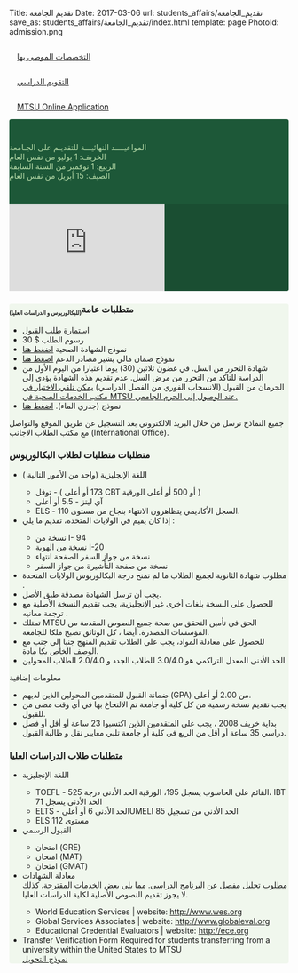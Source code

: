 Title:          تقديم الجامعة
Date:           2017-03-06
url:            students_affairs/تقديم_الجامعة
save_as:        students_affairs/تقديم_الجامعة/index.html
template:       page
PhotoId:        admission.png

<div class="row">

<div class="col-md-4 col-sm-6 col-xs-12 text-center" style="padding: 1em;">
    <a class="btn btn-large btn-block btn-default" href="https://ru.moe.gov.sa/Search#/University/6821">التخصصات الموصى بها</a>

</div>
<div class="col-md-4 col-sm-6 col-xs-12 text-center" style="padding: 1em;">
    <a class="btn btn-large btn-block btn-default" href="/التقويم-الدراسي">التقويم الدراسي</a>

</div>
<div class="col-md-4 col-sm-12 col-xs-12 text-center" style="padding: 1em;">
    <a class="btn btn-large btn-block btn-info" href="https://ssb.mtsu.edu/pls/PROD/bwskalog.P_DispLoginNon">MTSU Online Application</a>
</div>
</div>


<div class="row" style="margin: 0em; background-color: #1d5838; color: #b7dba9; border-radius: 4px;">
<div class="col-md-6 col-sm-12 text-right">
    <div style="padding: 3em 0;">
    المواعيــــد النهائيـــة للتقديـم على الجـامعة <br>الخريف: 1 يوليو من نفس العام <br>الربيع: 1 نوفمبر من السنة
    السابقة <br>الصيف: 15 أبريل من نفس العام
    </div>
</div>
<div class="col-md-6 col-sm-12 text-center" style="background-color: #1a4e32;border-radius: inherit;">
    <iframe width="280" height="157" src="https://www.youtube.com/embed/tqMiUNGEGiQ" frameborder="0" allowfullscreen></iframe>
</div>
</div>


<div class="row" style="background-color: rgba(183, 219, 170, 0.2); margin: 1em 0em; border-radius: 4px;">
<div class="col-xs-12">
    <h3>متطلبات عامة<sub style="font-size: 10px;">(للبكالوريوس و الدراسات العليا)</sub></h3>
    <ul>
    <li>استمارة طلب القبول</li>
    <li>30 $ رسوم الطلب</li>
    <li>نموذج الشهادة الصحية
        <a href="http://www.mtsu.edu/healthservices/mmr_health.php">اضغط هنا</a>
    </li>
    <li>نموذج ضمان مالي يشير مصادر الدعم
        <a href="http://www.mtsu.edu/intered/documents/Undergraduate%20Financial%20Form%2013-14.pdf">اضغط هنا</a>
    </li>
    <li>شهادة التحرر من السل. في غضون ثلاثين (30) يوما اعتبارا من اليوم الأول من الدراسة للتاكد من التحرر من مرض السل.
        عدم تقديم هذه الشهادة يؤدي إلى الحرمان من القبول (الانسحاب الفوري من الفصل الدراسي)
        <u>يمكن تلقي الاختبار في مكتب الخدمات الصحية في MTSU عند الوصول إلى الحرم الجامعي.</u>
    </li>
    <li>نموذج (جدري الماء).
        <a href="http://www.mtsu.edu/healthservices/mmr_health.php">اضغط هنا</a>
    </li>
    </ul>
    <span>جميع النماذج ترسل من خلال البريد الالكتروني بعد التسجيل عن طريق الموقع والتواصل مع مكتب الطلاب الاجانب (International Office).</span>

</div>

<div class="col-xs-12">
    <h3>متطلبات متطلبات لطلاب البكالوريوس</h3>
    <ul>
    <li>اللغة الإنجليزية (واحد من الأمور التالية )</li>
    <ul>
        <li>توفل - ( 173 أو أعلى CBT أو 500 أو أعلى الورقية )</li>
        <li>آي ليتز - 5.5 أو أعلى</li>
        <li>ELS - السجل الأكاديمي يتظاهرون الانتهاء بنجاح من مستوى 110.</li>
    </ul>
    <li>إذا كان يقيم في الولايات المتحدة، تقديم ما يلي :</li>
    <ul>
        <li>نسخة من I- 94​</li>
        <li>نسخة من الهوية I-20</li>
        <li>نسخة من جواز السفر الصفحة انتهاء</li>
        <li>نسخة من صفحة التأشيرة من جواز السفر</li>
    </ul>
    <li>مطلوب شهادة الثانوية لجميع الطلاب ما لم تمنح درجة البكالوريوس الولايات المتحدة .</li>
    <li>يجب أن ترسل الشهادة مصدقة طبق الأصل.</li>
    <li>للحصول على النسخة بلغات أخرى غير الإنجليزية، يجب تقديم النسخة الأصلية مع ترجمة معانيه .</li>
    <li>تمتلك MTSU الحق في تأمين التحقق من صحة جميع النصوص المقدمة من المؤسسات المصدرة. أيضا ، كل الوثائق تصبح ملكا للجامعة.</li>
    <li>للحصول على معادلة المواد، يجب على الطلاب تقديم المنهج جنبا إلى جنب مع الوصف الخاص بكا مادة.</li>
    <li>الحد الأدنى المعدل التراكمي هو 3.0/4.0 للطلاب الجدد و 2.0/4.0 الطلاب المحولين</li>
    </ul>
    معلومات إضافية
    <ul>
    <li>ضمانة القبول للمتقدمين المحولين الذين لديهم (GPA) من 2.00 أو أعلى.</li>
    <li>يجب تقديم نسخة رسمية من كل كلية أو جامعة تم الالتحاغ بها في أي وقت مضى من للقبول.</li>
    <li>بداية خريف 2008 ، يجب على المتقدمين الذين اكتسبوا 23 ساعة أو أقل أو فصل دراسي 35 ساعة أو أقل من الربع في كلية
        أو جامعة تلبي معايير نقل و طالبة القبول.</li>
    </ul>
</div>
<div class="col-xs-12">
    <h3>متطلبات طلاب الدراسات العليا</h3>
    <ul>
    <li>اللغة الإنجليزية</li>
    <ul>
        <li>TOEFL - القائم على الحاسوب يسجل 195، الورقية الحد الأدنى درجة 525، IBT الحد الأدنى يسجل 71
        <li>ELTS - الحد الأدنى 6 أو أعلىUMELI الحد الأدنى من تسجيل 85</li>
        <li>ELS مستوى 112</li>
        </li>
    </ul>
    <li>القبول الرسمي</li>
    <ul>
        <li>امتحان (GRE)</li>
        <li>امتحان (MAT)</li>
        <li>امتحان (GMAT)</li>
    </ul>
    <li>معادلة الشهادات</li>
    مطلوب تحليل مفصل عن البرنامج الدراسي. مما يلي بعض الخدمات المقترحة. كذلك لا يجوز تقديم النصوص الأصلية لكلية الدراسات العليا.
    <ul>
        <li>World Education Services | website: <a href="http://www.wes.org">http://www.wes.org</a></li>
        <li>Global Services Associates | website:
        <a href="http://www.globaleval.org">http://www.globaleval.org</a>
        </li>
        <li>Educational Credential Evaluators | website:
        <a href="http://ece.org">http://ece.org</a>
        </li>
    </ul>
    <li>Transfer Verification Form Required for students transferring from a university within the United States to MTSU<br>
        <a href="http://www.mtsu.edu/graduate/pdf/TransferVerification2013.pdf">نموذج التحويل</a>
    </li>
    </ul>
</div>

</div>